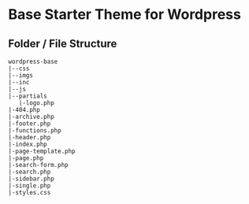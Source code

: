 # Base Starter Theme for Wordpress

## Folder / File Structure

```
wordpress-base
|--css
|--imgs
|--inc
|--js
|--partials
   |-logo.php
|-404.php
|-archive.php
|-footer.php
|-functions.php
|-header.php
|-index.php
|-page-template.php
|-page.php
|-search-form.php
|-search.php
|-sidebar.php
|-single.php
|-styles.css
```